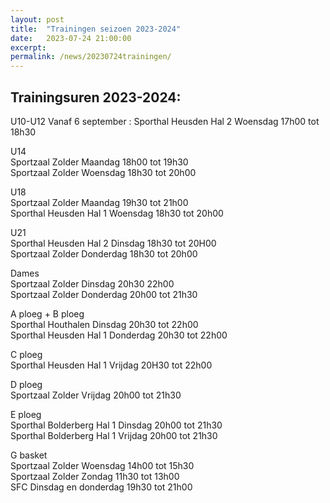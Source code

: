 ```yaml
---
layout: post
title:  "Trainingen seizoen 2023-2024"
date:   2023-07-24 21:00:00
excerpt: 
permalink: /news/20230724trainingen/
---
```


## Trainingsuren 2023-2024:

U10-U12 
Vanaf 6 september : Sporthal Heusden 	Hal 2 	Woensdag 17h00 tot 18h30  

U14  
Sportzaal  Zolder  		Maandag 18h00 tot 19h30  
Sportzaal  Zolder  		Woensdag 18h30 tot 20h00  

U18   
Sportzaal  Zolder 		Maandag 19h30 tot 21h00  
Sporthal Heusden 	Hal 1 	Woensdag 18h30 tot 20h00  

U21  
Sporthal Heusden 	Hal 2	Dinsdag 18h30 tot 20H00  
Sportzaal Zolder 		Donderdag 18h30 tot 20h00  

Dames  
Sportzaal Zolder 		Dinsdag 20h30 22h00  
Sportzaal Zolder 		Donderdag 20h00 tot 21h30  

A ploeg + B ploeg  
Sporthal Houthalen 		Dinsdag 20h30 tot 22h00  
Sporthal Heusden  	Hal 1	Donderdag   20h30 tot 22h00  

C ploeg  
Sporthal Heusden 	Hal 1 	Vrijdag  20H30 tot 22h00  

D ploeg  
Sportzaal  Zolder 		Vrijdag  20h00 tot 21h30  

E ploeg  
Sporthal Bolderberg 	Hal 1 	Dinsdag 20h00 tot 21h30  
Sporthal Bolderberg 	Hal 1	Vrijdag 20h00 tot 21h30	  

G basket   
Sportzaal Zolder 		Woensdag 14h00 tot 15h30  
Sportzaal Zolder 		Zondag 11h30 tot 13h00  
SFC 				Dinsdag en donderdag 19h30 tot 21h00  
